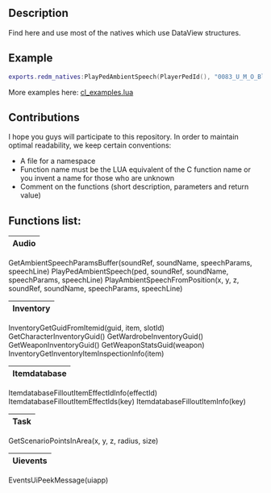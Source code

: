 ## Description
Find here and use most of the natives which use DataView structures.

## Example
```lua
exports.redm_natives:PlayPedAmbientSpeech(PlayerPedId(), "0083_U_M_O_BlWGeneralStoreOwner_01", "TAKE_YOUR_TIME", 291934926, 0) -- This will make your ped speak.
```
More examples here: [cl_examples.lua](cl_examples.lua)

## Contributions
I hope you guys will participate to this repository. In order to maintain optimal readability, we keep certain conventions:
- A file for a namespace
- Function name must be the LUA equivalent of the C function name or you invent a name for those who are unknown
- Comment on the functions (short description, parameters and return value)

## Functions list:
Audio |
-- |
GetAmbientSpeechParamsBuffer(soundRef, soundName, speechParams, speechLine)
PlayPedAmbientSpeech(ped, soundRef, soundName, speechParams, speechLine)
PlayAmbientSpeechFromPosition(x, y, z, soundRef, soundName, speechParams, speechLine)

Inventory |
-- |
InventoryGetGuidFromItemid(guid, item, slotId)
GetCharacterInventoryGuid()
GetWardrobeInventoryGuid()
GetWeaponInventoryGuid()
GetWeaponStatsGuid(weapon)
InventoryGetInventoryItemInspectionInfo(item)

Itemdatabase |
-- |
ItemdatabaseFilloutItemEffectIdInfo(effectId)
ItemdatabaseFilloutItemEffectIds(key)
ItemdatabaseFilloutItemInfo(key)

Task |
-- |
GetScenarioPointsInArea(x, y, z, radius, size)

Uievents |
-- |
EventsUiPeekMessage(uiapp)
